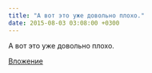 ```yaml
---
title: "А вот это уже довольно плохо."
date: 2015-08-03 03:08:00 +0300
---
```


А вот это уже довольно плохо.

[Вложение](/assets/vk_photos/4/3J-BlU2YRR4.jpg)
